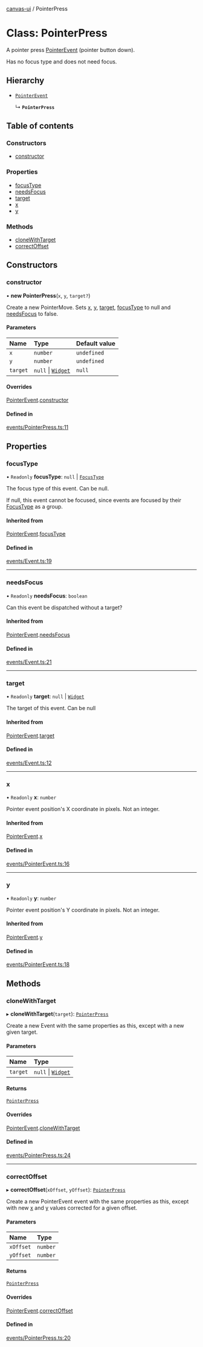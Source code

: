 [canvas-ui](../README.md) / PointerPress

# Class: PointerPress

A pointer press [PointerEvent](pointerevent.md) (pointer button down).

Has no focus type and does not need focus.

## Hierarchy

- [`PointerEvent`](pointerevent.md)

  ↳ **`PointerPress`**

## Table of contents

### Constructors

- [constructor](pointerpress.md#constructor)

### Properties

- [focusType](pointerpress.md#focustype)
- [needsFocus](pointerpress.md#needsfocus)
- [target](pointerpress.md#target)
- [x](pointerpress.md#x)
- [y](pointerpress.md#y)

### Methods

- [cloneWithTarget](pointerpress.md#clonewithtarget)
- [correctOffset](pointerpress.md#correctoffset)

## Constructors

### constructor

• **new PointerPress**(`x`, `y`, `target?`)

Create a new PointerMove. Sets [x](pointerpress.md#x), [y](pointerpress.md#y), [target](pointerpress.md#target),
[focusType](pointerpress.md#focustype) to null and [needsFocus](pointerpress.md#needsfocus) to false.

#### Parameters

| Name | Type | Default value |
| :------ | :------ | :------ |
| `x` | `number` | `undefined` |
| `y` | `number` | `undefined` |
| `target` | ``null`` \| [`Widget`](widget.md) | `null` |

#### Overrides

[PointerEvent](pointerevent.md).[constructor](pointerevent.md#constructor)

#### Defined in

[events/PointerPress.ts:11](https://github.com/playkostudios/canvas-ui/blob/84bdd1a/src/events/PointerPress.ts#L11)

## Properties

### focusType

• `Readonly` **focusType**: ``null`` \| [`FocusType`](../enums/focustype.md)

The focus type of this event. Can be null.

If null, this event cannot be focused, since events are focused by their
[FocusType](../enums/focustype.md) as a group.

#### Inherited from

[PointerEvent](pointerevent.md).[focusType](pointerevent.md#focustype)

#### Defined in

[events/Event.ts:19](https://github.com/playkostudios/canvas-ui/blob/84bdd1a/src/events/Event.ts#L19)

___

### needsFocus

• `Readonly` **needsFocus**: `boolean`

Can this event be dispatched without a target?

#### Inherited from

[PointerEvent](pointerevent.md).[needsFocus](pointerevent.md#needsfocus)

#### Defined in

[events/Event.ts:21](https://github.com/playkostudios/canvas-ui/blob/84bdd1a/src/events/Event.ts#L21)

___

### target

• `Readonly` **target**: ``null`` \| [`Widget`](widget.md)

The target of this event. Can be null

#### Inherited from

[PointerEvent](pointerevent.md).[target](pointerevent.md#target)

#### Defined in

[events/Event.ts:12](https://github.com/playkostudios/canvas-ui/blob/84bdd1a/src/events/Event.ts#L12)

___

### x

• `Readonly` **x**: `number`

Pointer event position's X coordinate in pixels. Not an integer.

#### Inherited from

[PointerEvent](pointerevent.md).[x](pointerevent.md#x)

#### Defined in

[events/PointerEvent.ts:16](https://github.com/playkostudios/canvas-ui/blob/84bdd1a/src/events/PointerEvent.ts#L16)

___

### y

• `Readonly` **y**: `number`

Pointer event position's Y coordinate in pixels. Not an integer.

#### Inherited from

[PointerEvent](pointerevent.md).[y](pointerevent.md#y)

#### Defined in

[events/PointerEvent.ts:18](https://github.com/playkostudios/canvas-ui/blob/84bdd1a/src/events/PointerEvent.ts#L18)

## Methods

### cloneWithTarget

▸ **cloneWithTarget**(`target`): [`PointerPress`](pointerpress.md)

Create a new Event with the same properties as this, except with a new
given target.

#### Parameters

| Name | Type |
| :------ | :------ |
| `target` | ``null`` \| [`Widget`](widget.md) |

#### Returns

[`PointerPress`](pointerpress.md)

#### Overrides

[PointerEvent](pointerevent.md).[cloneWithTarget](pointerevent.md#clonewithtarget)

#### Defined in

[events/PointerPress.ts:24](https://github.com/playkostudios/canvas-ui/blob/84bdd1a/src/events/PointerPress.ts#L24)

___

### correctOffset

▸ **correctOffset**(`xOffset`, `yOffset`): [`PointerPress`](pointerpress.md)

Create a new PointerEvent event with the same properties as this, except
with new [x](pointerpress.md#x) and [y](pointerpress.md#y) values corrected for a given offset.

#### Parameters

| Name | Type |
| :------ | :------ |
| `xOffset` | `number` |
| `yOffset` | `number` |

#### Returns

[`PointerPress`](pointerpress.md)

#### Overrides

[PointerEvent](pointerevent.md).[correctOffset](pointerevent.md#correctoffset)

#### Defined in

[events/PointerPress.ts:20](https://github.com/playkostudios/canvas-ui/blob/84bdd1a/src/events/PointerPress.ts#L20)
